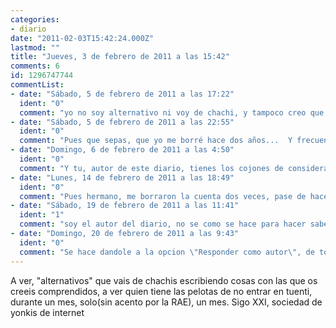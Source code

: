 ```yaml
---
categories:
- diario
date: "2011-02-03T15:42:24.000Z"
lastmod: ""
title: "Jueves, 3 de febrero de 2011 a las 15:42"
comments: 6
id: 1296747744
commentList:
- date: "Sábado, 5 de febrero de 2011 a las 17:22"
  ident: "0"
  comment: "yo no soy alternativo ni voy de chachi, y tampoco creo que sea comprendido xDD sin embargo creo que puedo estar sin entrar a Tuenti durante un mes, es más últimamente estoy dándole vueltas a la idea de eliminar la cuenta..."
- date: "Sábado, 5 de febrero de 2011 a las 22:55"
  ident: "0"
  comment: "Pues que sepas, que yo me borré hace dos años...  Y frecuento esta página."
- date: "Domingo, 6 de febrero de 2011 a las 4:50"
  ident: "0"
  comment: "Y tu, autor de este diario, tienes los cojones de considerarte diferente? Curioso"
- date: "Lunes, 14 de febrero de 2011 a las 18:49"
  ident: "0"
  comment: "Pues hermano, me borraron la cuenta dos veces, pase de hacerme otra y estuve meses sin entrar, luego me hice un facebook.  \nY... ah! CHUPATE ESAAAAAAAA!!!! xDDDDDD  \naunque esto seguramente no se referiria a mi... porque yo no voy de alternativa... xDDDDD  \n  \nBye! xD"
- date: "Sábado, 19 de febrero de 2011 a las 11:41"
  ident: "1"
  comment: "soy el autor del diario, no se como se hace para hacer saber que lo soy; yo tampoco soy alternativo, pero me gusta esta página, que realmente lo es. Esto iba para llamar un poco la atención de todo el tiempo que perdemos cada día en aplicaciones que ni nos van ni nos vienen, y que nos convierten en negocio de masas. Bravo chevismo! Hasta que metáis anuncios, claro."
- date: "Domingo, 20 de febrero de 2011 a las 9:43"
  ident: "0"
  comment: "Se hace dandole a la opcion \"Responder como autor\", de todas formas te digo: Las secciones y areas no importantes para los Chevistas si tienen anuncios, la publicidad no me parece lo malo, de hecho me parece que unicamente deberia existir publicidad, todo gratis y pagado con publicidad, pero bueno eso ya es otro tema."
---
```


A ver, "alternativos" que vais de chachis escribiendo cosas con las que os creeis comprendidos, a ver quien tiene las pelotas de no entrar en tuenti, durante un mes, solo(sin acento por la RAE), un mes. Sigo XXI, sociedad de yonkis de internet